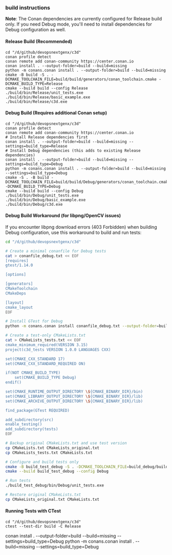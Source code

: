 ### build instructions

**Note**: The Conan dependencies are currently configured for Release build only. If you need Debug mode, you'll need to install dependencies for Debug configuration as well.

#### Release Build (Recommended)
```
cd "/d/github/devopsnextgenx/c3d"
conan profile detect
conan remote add conan-community https://center.conan.io
conan install . --output-folder=build --build=missing 
python -m conans.conan install . --output-folder=build --build=missing
cmake -B build -S . -DCMAKE_TOOLCHAIN_FILE=build/build/generators/conan_toolchain.cmake -DCMAKE_BUILD_TYPE=Release
cmake --build build --config Release
./build/bin/Release/unit_tests.exe
./build/bin/Release/basic_example.exe
./build/bin/Release/c3d.exe
```

#### Debug Build (Requires additional Conan setup)
```
cd "/d/github/devopsnextgenx/c3d"
conan profile detect
conan remote add conan-community https://center.conan.io
# Install Release dependencies first
conan install . --output-folder=build --build=missing --settings=build_type=Release
# Install Debug dependencies (this adds to existing Release dependencies)
conan install . --output-folder=build --build=missing --settings=build_type=Debug
python -m conans.conan install . --output-folder=build --build=missing --settings=build_type=Debug
cmake -S . -B build -DCMAKE_TOOLCHAIN_FILE=build/build/Debug/generators/conan_toolchain.cmake -DCMAKE_BUILD_TYPE=Debug
cmake --build build --config Debug
./build/bin/Debug/unit_tests.exe
./build/bin/Debug/basic_example.exe
./build/bin/Debug/c3d.exe
```

#### Debug Build Workaround (for libpng/OpenCV issues)

If you encounter libpng download errors (403 Forbidden) when building Debug configuration, use this workaround to build and run tests:

```bash
cd "/d/github/devopsnextgenx/c3d"

# Create a minimal conanfile for Debug tests
cat > conanfile_debug.txt << EOF
[requires]
gtest/1.14.0

[options]

[generators]
CMakeToolchain
CMakeDeps

[layout]
cmake_layout
EOF

# Install GTest for Debug
python -m conans.conan install conanfile_debug.txt --output-folder=build_debug --build=missing --settings=build_type=Debug

# Create a test-only CMakeLists.txt
cat > CMakeLists_tests.txt << EOF
cmake_minimum_required(VERSION 3.15)
project(c3d_tests VERSION 1.0.0 LANGUAGES CXX)

set(CMAKE_CXX_STANDARD 17)
set(CMAKE_CXX_STANDARD_REQUIRED ON)

if(NOT CMAKE_BUILD_TYPE)
    set(CMAKE_BUILD_TYPE Debug)
endif()

set(CMAKE_RUNTIME_OUTPUT_DIRECTORY \${CMAKE_BINARY_DIR}/bin)
set(CMAKE_LIBRARY_OUTPUT_DIRECTORY \${CMAKE_BINARY_DIR}/lib)
set(CMAKE_ARCHIVE_OUTPUT_DIRECTORY \${CMAKE_BINARY_DIR}/lib)

find_package(GTest REQUIRED)

add_subdirectory(src)
enable_testing()
add_subdirectory(tests)
EOF

# Backup original CMakeLists.txt and use test version
cp CMakeLists.txt CMakeLists_original.txt
cp CMakeLists_tests.txt CMakeLists.txt

# Configure and build tests only
cmake -B build_test_debug -S . -DCMAKE_TOOLCHAIN_FILE=build_debug/build/generators/conan_toolchain.cmake -DCMAKE_BUILD_TYPE=Debug
cmake --build build_test_debug --config Debug

# Run tests
./build_test_debug/bin/Debug/unit_tests.exe

# Restore original CMakeLists.txt
cp CMakeLists_original.txt CMakeLists.txt
```

#### Running Tests with CTest 
```
cd "/d/github/devopsnextgenx/c3d"
ctest --test-dir build -C Release
```

conan install . --output-folder=build --build=missing --settings=build_type=Debug
python -m conans.conan install . --build=missing --settings=build_type=Debug